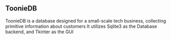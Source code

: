## ToonieDB ##
ToonieDB is a database designed for a small-scale tech business, collecting primitive information about customers
It utilizes Sqlite3 as the Database backend, and Tkinter as the GUI
